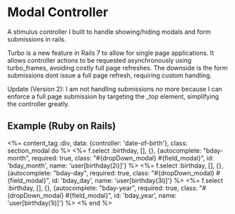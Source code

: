 # Modal Controller

A stimulus controller I built to handle showing/hiding modals and form submissions in rails.

Turbo is a new feature in Rails 7 to allow for single page applications. It allows controller actions to be requested asynchronously using turbo_frames, avoiding costly full page refreshes. The downside is the form submissions dont issue a full page refresh, requiring custom handling. 

Update (Version 2): I am not handling submissions no more because I can enforce a full page submission by targeting the _top element, simplifying the controller greatly.

## Example (Ruby on Rails)

<%= content_tag :div, data: {controller: 'date-of-birth'}, class: section_modal do %>
  <%= f.select :birthday, [], {}, {autocomplete: "bday-month", required: true, class: "#{dropDown_modal} #{field_modal}", id: 'bday_month', name: 'user[birthday(2i)]'} %>
  <%= f.select :birthday, [], {}, {autocomplete: "bday-day", required: true, class: "#{dropDown_modal} #{field_modal}", id: 'bday_day', name: 'user[birthday(3i)]'} %>
  <%= f.select :birthday, [], {}, {autocomplete: "bday-year", required: true, class: "#{dropDown_modal} #{field_modal}", id: 'bday_year', name: 'user[birthday(1i)]'} %>
<% end %>

